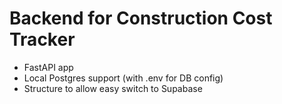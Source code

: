 # Backend for Construction Cost Tracker

- FastAPI app
- Local Postgres support (with .env for DB config)
- Structure to allow easy switch to Supabase
